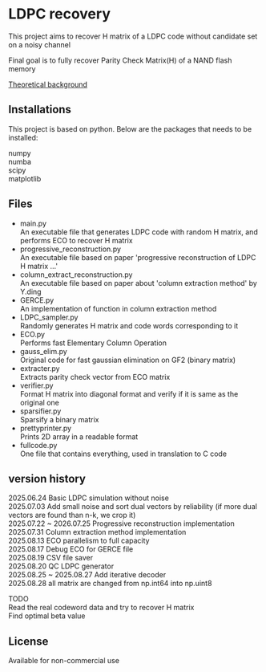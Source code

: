 # LDPC recovery
This project aims to recover H matrix of a LDPC code without candidate set on a noisy channel      

Final goal is to fully recover Parity Check Matrix(H) of a NAND flash memory      

[Theoretical background][link]

[link]:https://bluesparrow2000.github.io/paperreview/LDPC/


## Installations
This project is based on python. Below are the packages that needs to be installed:

numpy                     
numba                     
scipy                   
matplotlib                   

## Files
- main.py       
An executable file that generates LDPC code with random H matrix, and performs ECO to recover H matrix 
- progressive_reconstruction.py       
An executable file based on paper 'progressive reconstruction of LDPC H matrix ...'
- column_extract_reconstruction.py       
An executable file based on paper about 'column extraction method' by Y.ding
- GERCE.py       
An implementation of function in column extraction method
- LDPC_sampler.py             
Randomly generates H matrix and code words corresponding to it 
- ECO.py      
Performs fast Elementary Column Operation
- gauss_elim.py      
Original code for fast gaussian elimination on GF2 (binary matrix)
- extracter.py       
Extracts parity check vector from ECO matrix                  
- verifier.py               
Format H matrix into diagonal format and verify if it is same as the original one     
- sparsifier.py        
Sparsify a binary matrix       
- prettyprinter.py       
Prints 2D array in a readable format     
- fullcode.py           
One file that contains everything, used in translation to C code

## version history
2025.06.24 Basic LDPC simulation without noise        
2025.07.03 Add small noise and sort dual vectors by reliability (if more dual vectors are found than n-k, we crop it)       
2025.07.22 ~  2026.07.25 Progressive reconstruction implementation       
2025.07.31 Column extraction method implementation        
2025.08.13 ECO parallelism to full capacity       
2025.08.17 Debug ECO for GERCE file       
2025.08.19 CSV file saver       
2025.08.20 QC LDPC generator      
2025.08.25 ~ 2025.08.27 Add iterative decoder               
2025.08.28 all matrix are changed from np.int64 into np.uint8                
       

TODO               
Read the real codeword data and try to recover H matrix               
Find optimal beta value               


## License
Available for non-commercial use      